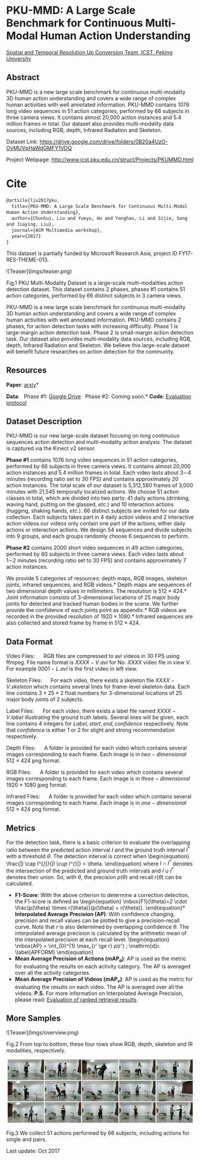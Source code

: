 # PKU-MMD: A Large Scale Benchmark for Continuous Multi-Modal Human Action Understanding
[Spatial and Temporal Resolution Up Conversion Team, ICST, Peking University](http://www.icst.pku.edu.cn/struct)

## Abstract
PKU-MMD is a new large scale benchmark for continuous multi-modality 3D human action understanding and covers a wide range of complex human activities with well annotated information. PKU-MMD contains 1076 long video sequences in 51 action categories, performed by 66 subjects in three camera views. It contains almost 20,000 action instances and 5.4 million frames in total. Our dataset also provides multi-modality data sources, including RGB, depth, Infrared Radiation and Skeleton. 

Dataset Link: https://drive.google.com/drive/folders/0B20a4UzO-OyMUVpHaWdGMFY1VDQ

Project Webpage: http://www.icst.pku.edu.cn/struct/Projects/PKUMMD.html

# Cite

```
@article{liu2017pku, 
  title={PKU-MMD: A Large Scale Benchmark for Continuous Multi-Modal Human Action Understanding},
  author={Chunhui, Liu and Yueyu, Hu and Yanghao, Li and Sijie, Song and Jiaying, Liu},
  journal={ACM Multimedia workshop},
  year={2017}
}
```

This dataset is partially funded by Microsoft Research Asia, project ID FY17-RES-THEME-013.

<div class="picture_wrapper" width="50%">![Teaser](Imgs/teaser.png)

Fig.1 PKU Multi-Modality Dataset is a large-scale multi-modalities action detection dataset. This dataset contains 2 phases, phases #1 contains 51 action categories, performed by 66 distinct subjects in 3 camera views.

</div>

PKU-MMD is a new large scale benchmark for continuous multi-modality 3D human action understanding and covers a wide range of complex human activities with well annotated information. PKU-MMD contains 2 phases, for action detection tasks with increasing difficulty. Phase 1 is large-margin action detection task. Phase 2 is small-margin action detection task. Our dataset also provides multi-modality data sources, including RGB, depth, Infrared Radiation and Skeleton. We believe this large-scale dataset will benefit future researches on action detection for the community.

<div class="download_sec">

## Resources

**Paper**: [arxiv](https://arxiv.org/abs/1703.07475)*  

**Data**:
      Phase #1: [Google Drive](https://drive.google.com/drive/folders/0B20a4UzO-OyMUVpHaWdGMFY1VDQ?usp=sharing)
      Phase #2: Coming soon.*   **Code**: [Evaluation protocol](https://github.com/ECHO960/PKU-MMD)</div>

## Dataset Description
<div class="desp">PKU-MMD is our new large-scale dataset focusing on long continuous sequences action detection and multi-modality action analysis. The dataset is captured via the Kinect v2 sensor.

**Phase #1** contains 1076 long video sequences in 51 action categories, performed by 66 subjects in three camera views. It contains almost 20,000 action instances and 5.4 million frames in total. Each video lasts about 3$\sim$4 minutes (recording ratio set to 30 FPS) and contains approximately 20 action instances. The total scale of our dataset is 5,312,580 frames of 3,000 minutes with 21,545 temporally localized actions.
We choose 51 action classes in total, which are divided into two parts: 41 daily actions (drinking, waving hand, putting on the glassed, _etc._) and 10 interaction actions (hugging, shaking hands, _etc._). 66 distinct subjects are invited for our data collection. Each subjects takes part in 4 daily action videos and 2 interactive action videos.our videos only contain one part of the actions, either daily actions or interaction actions. We design 54 sequences and divide subjects into 9 groups, and each groups randomly choose 6 sequences to perform.

**Phase #2** contains 2000 short video sequences in 49 action categories, performed by 60 subjects in three camera views. Each video lasts about 1$\sim$2 minutes (recording ratio set to 30 FPS) and contains approximately 7 action instances.

We provide 5 categories of resources: depth maps, RGB images, skeleton joints, infrared sequences, and RGB videos.*   Depth maps are sequences of two dimensional depth values in millimeters. The resolution is $512\times424$.*   Joint information consists of 3-dimensional locations of 25 major body joints for detected and tracked human bodies in the scene. We further provide the confidence of each joints point as appendix.*   RGB videos are recorded in the provided resolution of $1920\times1080$.*   Infrared sequences are also collected and stored frame by frame in $512\times424$.</div>


## Data Format

Video Files:
     RGB files are compressed to avi videos in 30 FPS using ffmpeg. File name format is $XXXX-V.avi$ for No. $XXXX$ video file in view $V$. For example $0001-L.avi$ is the first video in left view.

Skeleton Files:
     For each video, there exists a skeleton file $XXXX-V.skeleton$ which contains several lines for frame-level skeleton data. Each line contains $3\times 25\times 2$ float numbers for 3-dimensional locations of 25 major body joints of 2 subjects.

Label Files:
     For each video, there exists a label file named $XXXX-V.label$ illustrating the ground truth labels. Several lines will be given, each line contains 4 integers for $Label, start, end, confidence$ respectively. Note that $confidence$ is either $1$ or $2$ for slight and strong recommendation respectively.

Depth Files:
     A folder is provided for each video which contains several images corresponding to each frame. Each image is in $two-dimensional$ $512\times 424$ png format.

RGB Files:
     A folder is provided for each video which contains several images corresponding to each frame. Each image is in $three-dimensional$ $1920\times 1080$ jpeg format.

Infrared Files:
     A folder is provided for each video which contains several images corresponding to each frame. Each image is in $one-dimensional$ $512\times 424$ png format.

## Metrics

For the detection task, there is a basic criterion to evaluate the overlapping ratio between the predicted action interval $I$ and the ground truth interval $I^{*}$ with a threshold $\theta$. The detection interval is correct when \begin{equation} \frac{|I \cap I^{*}|}{|I \cup I^{*}|} > \theta. \end{equation} where $I \cap I^{*}$ denotes the intersection of the predicted and ground truth intervals and $I \cup I^{*}$ denotes their union. So, with $\theta$, the precision $p(\theta)$ and recall $r(\theta)$ can be calculated.

*   **F1-Score**: With the above criterion to determine a correction detection, the F1-score is defined as \begin{equation} \mbox{F1}(\theta)=2 \cdot \frac{p(\theta) \times r(\theta)}{p(\theta) + r(\theta)}. \end{equation}*   **Interpolated Average Precision (AP)**: With confidence changing, precision and recall values can be plotted to give a precision-recall curve. Note that $r$ is also determined by overlapping confidence $\theta$. The interpolated average precision is calculated by the arithmetic mean of the interpolated precision at each recall level. \begin{equation} \mbox{AP} = \int_{0}^{1} \max_{r' \ge r} p(r') \; \mathrm{d}r. \label{APFORM} \end{equation}
*   **Mean Average Precision of Actions (mAP$_a$)**: AP is used as the metric for evaluating the results on each activity category. The AP is averaged over all the activity categories.
*   **Mean Average Precision of Videos (mAP$_v$)**: AP is used as the metric for evaluating the results on each video. The AP is averaged over all the videos.
**P.S.** For more information on Interpolated Average Precision, please read: [Evaluation of ranked retrieval results](https://nlp.stanford.edu/IR-book/html/htmledition/evaluation-of-ranked-retrieval-results-1.html).</div>


## More Samples

<div class="picture_result">![Teaser](Imgs/overview.png)

Fig.2 From top to bottom, these four rows show RGB, depth, skeleton and IR modalities, respectively.

![Teaser](Imgs/samples.png)

Fig.3 We collect 51 actions performed by 66 subjects, including actions for single and pairs.



Last update: Oct 2017
